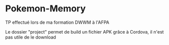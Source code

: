 # Pokemon-Memory
TP effectué lors de ma formation DWWM à l'AFPA

Le dossier "project" permet de build un fichier APK grâce à Cordova, il n'est pas utile de le download
